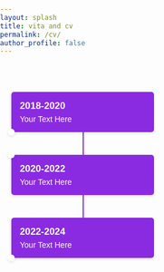 ```yaml
---
layout: splash
title: vita and cv
permalink: /cv/
author_profile: false
---
```



<html lang="en">
<head>
    <meta charset="UTF-8">
    <title>Chronological List</title>
    <style>
        body {
            font-family: Arial, sans-serif;
            margin: 0;
            padding: 0;
        }
        .timeline {
            list-style: none;
            padding: 0;
            margin: 0;
            position: relative;
        }
        .timeline li {
            width: 50%;
            padding: 20px;
            position: relative;
        }
        .timeline li::before {
            content: "";
            position: absolute;
            top: 0;
            bottom: 0;
            left: 50%;
            width: 2px;
            background: #8a2be2; /* Purple Color */
        }
        .timeline li:first-child::before {
            top: 50px;
        }
        .timeline li:last-child::before {
            bottom: 50px;
        }
        .timeline li:first-child {
            padding-top: 50px;
        }
        .timeline li:last-child {
            padding-bottom: 50px;
        }
        .timeline li div {
            position: relative;
            background: #8a2be2; /* Purple Color */
            color: #fff;
            padding: 15px;
            border-radius: 5px;
            box-shadow: 0 2px 5px rgba(0, 0, 0, 0.1);
        }
        .timeline li div::before {
            content: "";
            position: absolute;
            top: 0;
            left: -6px;
            width: 12px;
            height: 12px;
            background: #fff;
            border-radius: 50%;
            box-shadow: 0 2px 5px rgba(0, 0, 0, 0.1);
        }
        .timeline li div h3 {
            margin: 0;
            font-size: 1.2em;
        }
        .timeline li div p {
            margin: 5px 0 0;
        }
        .timeline li:nth-child(odd) div::before {
            top: calc(100% - 6px);
        }
        .timeline li:nth-child(even) div::before {
            top: -6px;
        }
        .timeline li:nth-child(odd) div {
            left: 0;
        }
        .timeline li:nth-child(even) div {
            right: 0;
        }
    </style>
</head>
<body>

<ul class="timeline">
    <li>
        <div>
            <h3>2018-2020</h3>
            <p>Your Text Here</p>
        </div>
    </li>
    <li>
        <div>
            <h3>2020-2022</h3>
            <p>Your Text Here</p>
        </div>
    </li>
    <li>
        <div>
            <h3>2022-2024</h3>
            <p>Your Text Here</p>
        </div>
    </li>
    <!-- Add more list items as needed -->
</ul>

</body>
</html>